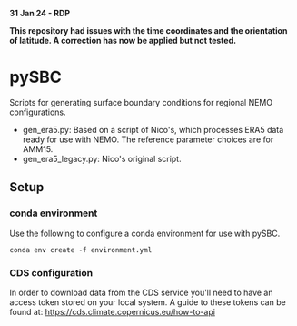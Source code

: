 **31 Jan 24 - RDP**

**This repository had issues with the time coordinates
and the orientation of latitude. A correction has now be applied but not tested.**

# pySBC

Scripts for generating surface boundary conditions for regional NEMO 
configurations.

 - gen_era5.py: Based on a script of Nico's, which processes ERA5 data
   ready for use with NEMO. The reference parameter choices are for AMM15.
 - gen_era5_legacy.py: Nico's original script.

## Setup
### conda environment
Use the following to configure a conda environment for use with pySBC.
~~~
conda env create -f environment.yml
~~~
### CDS configuration
In order to download data from the CDS service you'll need to have an access token stored on your local system. A guide to these tokens can be found at: https://cds.climate.copernicus.eu/how-to-api
